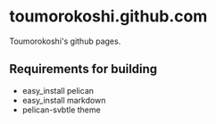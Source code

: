 toumorokoshi.github.com
=======================

Toumorokoshi's github pages.

Requirements for building
-------------------------

* easy_install pelican
* easy_install markdown
* pelican-svbtle theme
